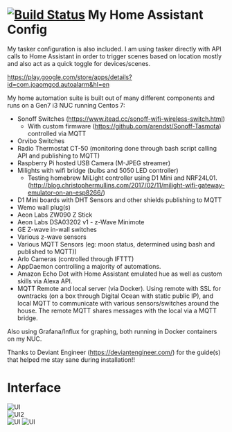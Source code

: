 # [![Build Status](https://travis-ci.org/aneisch/home-assistant-config.svg?branch=master)](https://travis-ci.org/aneisch/home-assistant-config) My Home Assistant Config

My tasker configuration is also included. I am using tasker directly with API calls to Home Assistant in order to trigger scenes based on location mostly and also act as a quick toggle for devices/scenes.

https://play.google.com/store/apps/details?id=com.joaomgcd.autoalarm&hl=en


My home automation suite is built out of many different components and runs on a Gen7 i3 NUC running Centos 7:

- Sonoff Switches (https://www.itead.cc/sonoff-wifi-wireless-switch.html)
  - With custom firmware (https://github.com/arendst/Sonoff-Tasmota) controlled via MQTT
- Orvibo Switches
- Radio Thermostat CT-50 (monitoring done through bash script calling API and publishing to MQTT)
- Raspberry Pi hosted USB Camera (M-JPEG streamer)
- Milights with wifi bridge (bulbs and 5050 LED controller)
  - Testing homebrew MiLight controller using D1 Mini and NRF24L01. (http://blog.christophermullins.com/2017/02/11/milight-wifi-gateway-emulator-on-an-esp8266/)
- D1 Mini boards with DHT Sensors and other shields publishing to MQTT
- Wemo wall plug(s)
- Aeon Labs ZW090 Z Stick
- Aeon Labs DSA03202 v1 - z-Wave Minimote
- GE Z-wave in-wall switches
- Various z-wave sensors
- Various MQTT Sensors (eg: moon status, determined using bash and published to MQTT))
- Arlo Cameras (controlled through IFTTT)
- AppDaemon controlling a majority of automations.
- Amazon Echo Dot with Home Assistant emulated hue as well as custom skills via Alexa API.
- MQTT Remote and local server (via Docker). Using remote with SSL for owntracks (on a box through Digital Ocean with static public IP), and local MQTT to communicate with various sensors/switches around the house. The remote MQTT shares messages with the local via a MQTT bridge.

Also using Grafana/Influx for graphing, both running in Docker containers on my NUC. 
 
Thanks to Deviant Engineer (https://deviantengineer.com/) for the guide(s) that helped me stay sane during installation!!


# Interface
![UI](images/screenshot1.png)  
![UI2](images/screenshot2.png)  
![UI](images/screenshot3.png)
![UI](images/grafana.png)

